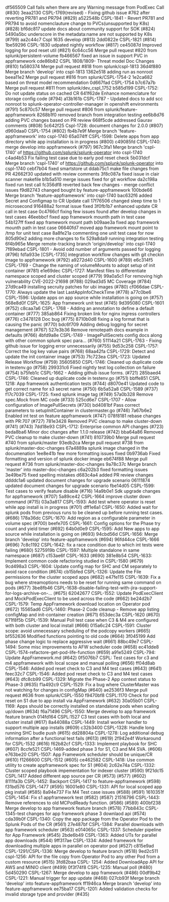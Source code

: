 df565509 Call fails when there are any Warning message from PodExec Call (#830)
3eaa2130 CSPL-1769(revised) - Fixing github issue #762 after reverting PR781 and PR794 (#829)
a522548b CSPL-1841 - Revert PR781 and PR794 to avoid nomenclauture change to PVCs(unsupported by K8s) (#828)
bf6dc817 update docs about community support for SOK (#824)
5490a5bc underscore in the metadata:name are not supported by K8s (#799)
aa2c44c7 Cspl 1635 develop (#813)
2dd0822e CSPL-1821 (#814)
1be59296 CSPL-1830 udpated nightly workflow (#817)
ce45087d Improved logging for pod reset util (#821)
6c64cc56 Merge pull request #820 from splunk/persistent-volume
fb466567 fixed an issue in support PVC in appframework
cde86b82 CSPL 1808/1809- Threat model Doc Changes (#810)
fa580374 Merge pull request #818 from splunk/cspl-1813
36d4f880 Merge branch 'develop' into cspl-1813
1362e518 adding run as nonroot
beea11e2 Merge pull request #816 from splunk/CSPL-1754-2
1e2ca682 based on threat model recommendation
0d667fad CSPL-1754
b7c67a7b Merge pull request #811 from splunk/dev_cspl_1752
b585d199 CSPL-1752: Do not update status on cached CR
641f62de Enhance nomenclature for storage config code (#794)
a13b161b CSPL-1787 - Updated docs to add scc nonroot to splunk-operator-controller-manager in openshift environments (#791)
5c870c57 Merge pull request #806 from splunk/feature-appframework
8268b1f0 removed branch from integration testing
ee6b8d76 adding PVC changes based on PR review
668f5cde addressed Gaurav comments (#808)
5c642f25 Cspl-1728: document changes for 2.0.0 (#807)
d960daa0 CSPL-1754 (#802)
fb4b7e9f Merge branch 'feature-appframework' into cspl-1740
65a074ff CSPL-1598: Delete apps from app directory while app installation is in progress (#800)
c49085fd CSPL-1740: merge develop into appframework (#797)
967c3fa1 Merge branch 'cspl-1740' of https://github.com/splunk/splunk-operator into cspl-1740
c4ad4b53 Fix failing test case due to early pod reset check
5b031dcf Merge branch 'cspl-1740' of https://github.com/splunk/splunk-operator into cspl-1740
cebf7b04 fixed smartstore ut
ddab75c1 make file changes from PR
42662f30 updated with review comments
3f8c087a fixed issue in clair scanner makefile
b1b5a510 merge issues fixed for git workflow
da2c198a fixed run test call
fc356df8 reverted back few changes - merge conflict issues
f9d82743 changed bought by feature-appframework
100bde66 Merge branch 'feature-appframework' into cspl-1740
bac632f6 added Secret and Configmap to CR Update call
17f76506 changed sleep time to 1 microsecond
916488a2 format issue fixed
3f0fb1b7 enhanced update CR call in test case
0c4766cf fixing few issues found after develop changes in test cases
46eebbcf fixed app framework mounth path in test case
54b127ff fixed app framework mount path
b09aae3a fixed app framework mounth path in test case
06640fd7 moved app framework mount point to /tmp for unit test case
8a8fe21a commenting one unit test case for now
805d90e2 adding more changes to fix
529a8da9 running integration testing
6f4b965e Merge remote-tracking branch 'origin/develop' into cspl-1740
7f89ebad CSPL-1801 - Avoid odd number of arguments passed for logging (#796)
fd1a933e [CSPL-1735] integration workflow changes with git checkin image to appframework (#792)
a9272d40 CSPL-1600 (#789)
e6c314f5 CSPL-1769 - Change the naming of volumeMounts to adopt setup of init container (#781)
e1e69dec CSPL-1727: Manifest files to differentiate namespace scoped and cluster scoped (#779)
99a0a5c1 For removing  high vulnerability CVE-2022-21698 (#788)
029ad3d5 MC Coverage (#784)
27d9ca49 installing secruity patches for ubi images (#780)
cf066dae CSPL-1770: Always update the last LastAppInfoCheckTime (#778)
a77c0be6 CSPL-1596: Update apps on app source while installation is going on (#757)
568e8d0f CSPL-1625: App framework unit test (#745)
9d395080 CSPL-1601 (#752)
c8caa7a6 CSPL- 1768 - Adding an annotation to define a default container (#777)
385ab864 Fixing broken link for nginx ingress controllers (#776)
c3478128 Doc bug (#775)
8710b0d8 fixing a log format that is causing the panic (#770)
bdc6f709 Adding debug logging for secret management (#767)
527e3b36 Remove remotepath docs example in defaults (#766)
4bfd9a8e CSPL-1749 - ImagePullSecrets config docs along with other common splunk spec para… (#760)
51114a21 CSPL-1763 - Fixing github issue for logging error unnecessarily (#755)
9d53c258 CSPL-1757: Correct the log key value pairs (#768)
68aa42fa CSPL-1729: Detect and update the init container image (#753)
7fc723ea CSPL-1723: Updated Release Workflow (#759)
35605850 CSPL-1746: Cleaned up duplicate code in testenv.go (#758)
299331c6 Fixed nightly test log collection on failure (#754)
b75feb1c CSPL-1662 - Adding github issue forms. (#721)
285baed4 CSPL-1746: Cleaned up duplicate code in testenv.go (#751)
bbffe851 CSPL 1218: App framework authentication tests (#744)
d8070e41 Updated code to get correct name for s3 secret name (#750)
6b5a52a8 CSPL-1589 (#737)
f17c7039 CSPL-1725: fixed splunk image tag (#749)
57a0b328 Remove spec.Mock from MC code (#733)
525cd6e7 CSPL-1707 - Allow configuration of ImagePullSecrets (#730)
bd4081bf Pass correct parameters to setupInitContainer in clustermaster.go (#746)
7a67b6e2 Enabled int test on feature appframework (#747)
078f8181 rebase changes with PR:707 (#727)
781e3428 Removed PVC cleanup to make cluster-down (#741) (#743)
7dd18e93 CSPL-1712: Enterprise common API changes (#723)
beda8ba6 Minor doc changes after 1.1.0 release (#742)
bba64a86 Removed PVC cleanup to make cluster-down (#741)
810739b0 Merge pull request #740 from splunk/master
93edb2ca Merge pull request #738 from splunk/master-doc-changes
67a4889a splunk image changed in the documenation
1ee8e41b few more formatting issues fixed
0b9736ab Fixed formatting and version of splunk docker image
eb674f88 Merge pull request #736 from splunk/master-doc-changes
9a78c37c Merge branch 'master' into master-doc-changes
c6a202b3 fixed formatting issues
3e49be75 fixed spelling mistakes
d683c4a4 added PR review changes
ddddc1a6 updated document changes for upgrade scenario
06111874 updated document changes for upgrade scenario
fbe14d05 CSPL-1599: Test cases to verify feature disable (#716)
14a9b0e1 Sdk upgrade changes for appframework (#707)
5a89ce42 CSPL-1664 improve cluster down command (#715)
03a3a817 CSPL-1593: Add test where operator is reset while app install is in progress (#701)
dff1e6a1 CSPL-1650: Added wait for splunk pods from previous runs to be cleaned up before running test cases. (#686)
178a36dc CSPL-1670: Add region as a configurable parameter in volume spec (#700)
beefe705 CSPL-1661: Config options for the Phase try count and yield timer (#692)
64b0d0e9 CSPL-1595: Add New apps to app source while installation is going on (#693)
94cbd56d CSPL-1656: Merge branch 'develop' into feature-appframework (#694)
96fd44ce CSPL-1666 (#696)
7c8c1192 CSPL-1642: fix a race condition due to which int tests were failing (#680)
5275919b CSPL-1597: Multiple standalone in same namespace (#687)
c153ae6f CSPL-1633 (#690)
381e8b54 CSPL-1633: Implement common code refactoring studied in CSPL-1580 (#679)
9cd498a3 CSPL-1604: Update config map for SHC and CM separately to avoid race condition (#674)
cb15bfed CSPL-1326: Update the File permissions for the cluster scoped apps (#682)
e47fe115 CSPL-1639: Fix a bug where streamoptions needs to be reset for running same command on pods (#677)
3be8fb46 CSPL-1638-disable-failing-test-with-jira-support-for-logs-archive-on-… (#675)
62042677 CSPL-1552: Update PodExecClient and MockPodExecClient to be used across the code (#662)
be24d2b7 CSPL-1579: Temp AppFramework download location on Operator pod (#672)
15565ad6 CSPL-1460: Phase-2 Code cleanup - Remove app listing configMap and init-container creation (#671)
653dec3a CSPL-1620 (#670)
671f8f5b CSPL-1539: Manual Poll test case when C3 & M4 are configured with both cluster and local install (#666)
015a6c24 CSPL-1591: Cluster scope: avoid unnecessary scheduling of the podcopy workers (#665)
bf552636 Modified functions pointing to old code (#664)
3f045199 Add phase change logic to replace aggressive wait (#661)
88bc49e7 CSPL-1494: Some misc improvements to AFW scheduler code (#658)
ec41dde8 CSPL-1574-refactore-get-pod-life-function (#659)
a91e5249 CSPL-794: Update AppFramework.md (#642)
0f5076b7 CSPL: Test cases for c3 and m4 appframework with local scope and manual polling (#656)
ff04d8ab CSPL-1546: Added pod reset check to C3 and M4 test cases (#643) (#641)
feec32c7 CSPL-1546: Added pod reset check to C3 and M4 test cases (#643)
dfc8cb99 CSPL-1329: Migrate the Phase-2 App context status to Phase-3 (#635)
f1a492c9 CSPL-1529: Fix a bug where ClusterMaster was not watching for changes in configMap (#640)
ae2536f3 Merge pull request #636 from splunk/CSPL-1550
f9470bf8 CSPL:1170 Check for pod reset on S1 due to app install via AppFramework (#632)
30a05b01 CSPL-1169: Apps should be correctly installed on standalone pods when scaling up/down (#634)
f6a71496 CSPL-1550: Merge develop to app framework feature branch
014fd164 CSPL:1527 C3 test cases with both local and cluster install (#617)
8a44088a CSPL-1449: Install worker handler to support multiple app installs (#609)
c32b3400 CSPL-1328: Handle long running SHC budle push (#615)
dd28804a CSPL-1278: Log additional debug information after a functional test fails (#613) (#619)
2f942e4f Workaround for CSPL-1532 (#616)
f62b82cf CSPL-1333: Implement playbook for SHC (#607)
8ccfe521 CSPL-1469-added phase 3 for S1, C3 and M4 SVA. (#606)
e763be20 CSPL-1507: App Framework scheduler should be unique/CR (#610)
f1266600 CSPL-1512 (#605)
ce462582 CSPL-1418: Use common utility to create appframework spec for S1 (#604)
2c62e74a CSPL-1332: Cluster scoped playbook impementation for indexer cluster (#590)
9f21dc15 CSPL:1417 Added different app source per CR (#573) (#577) (#602)
8111fa3b CSPL-1452: Backport CSPL-1417 to feature-appframework (#598)
f31bd576 CSPL-1477 (#595)
16001e80 CSPL-1331: API for local scoped app pkg install (#585)
8a94e737 Fix M4 Test case issues (#588) (#591)
1610351f CSPL-1454: Fix s1 appframework test (#582) (#587)
21516796 CSPL-1443: Remove references to old MCPodReady function. (#586) (#589)
400bf238 Merge develop to app framework feature branch (#578)
77bb843c CSPL-1345-test changes for app framework phase 3 downlaod api (#574)
cda39b0f CSPL-1340: Copy the app package from the Operator Pod to the Splunk Pods of the CR (#561)
27e487bf CSPL-1384: Parallel downloads with app framework scheduler (#563)
e014065c CSPL-1337: Scheduler pipeline for App Framework (#545)
2bde6b49 CSPL-1363: Added UTs for parallel app downloads (#544)
9ff317ae CSPL-1334: Added framework for downloading multiple apps in parallel on operator pod (#527)
c815e9ad CSPL-1291/CSPL-1336: Merge develop to feature branch  (#518)
9ed2c511 cspl-1256: API for the file copy from Operator Pod to any other Pod from a custom resource (#515)
3fd82baa CSPL- 1254: Added DownloadApp API for AWS and MINIO client (#499)
0f3f74f8 CSPL-1235: Manual poll (#480)
5d450290 CSPL-1267: Merge develop to app framework (#486)
00df9b42 CSPL-1221: Manual trigger for app update (#468)
027cb93f Merge branch 'develop' into feature-appframework
ff1946ca Merge branch 'develop' into feature-appframework
ee75ba17 CSPL-1201: Added validation checks for invalid storage type and provider (#435)
